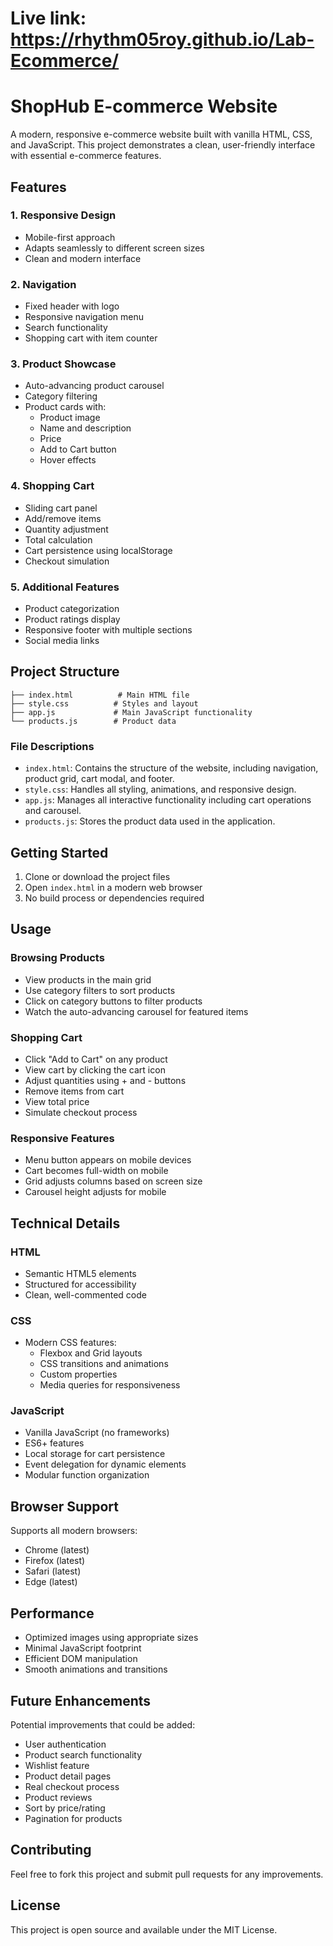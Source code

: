 # Live link: https://rhythm05roy.github.io/Lab-Ecommerce/

# ShopHub E-commerce Website

A modern, responsive e-commerce website built with vanilla HTML, CSS, and JavaScript. This project demonstrates a clean, user-friendly interface with essential e-commerce features.

## Features

### 1. Responsive Design
- Mobile-first approach
- Adapts seamlessly to different screen sizes
- Clean and modern interface

### 2. Navigation
- Fixed header with logo
- Responsive navigation menu
- Search functionality
- Shopping cart with item counter

### 3. Product Showcase
- Auto-advancing product carousel
- Category filtering
- Product cards with:
  - Product image
  - Name and description
  - Price
  - Add to Cart button
  - Hover effects

### 4. Shopping Cart
- Sliding cart panel
- Add/remove items
- Quantity adjustment
- Total calculation
- Cart persistence using localStorage
- Checkout simulation

### 5. Additional Features
- Product categorization
- Product ratings display
- Responsive footer with multiple sections
- Social media links

## Project Structure

```
├── index.html          # Main HTML file
├── style.css          # Styles and layout
├── app.js             # Main JavaScript functionality
└── products.js        # Product data
```

### File Descriptions

- `index.html`: Contains the structure of the website, including navigation, product grid, cart modal, and footer.
- `style.css`: Handles all styling, animations, and responsive design.
- `app.js`: Manages all interactive functionality including cart operations and carousel.
- `products.js`: Stores the product data used in the application.

## Getting Started

1. Clone or download the project files
2. Open `index.html` in a modern web browser
3. No build process or dependencies required

## Usage

### Browsing Products
- View products in the main grid
- Use category filters to sort products
- Click on category buttons to filter products
- Watch the auto-advancing carousel for featured items

### Shopping Cart
- Click "Add to Cart" on any product
- View cart by clicking the cart icon
- Adjust quantities using + and - buttons
- Remove items from cart
- View total price
- Simulate checkout process

### Responsive Features
- Menu button appears on mobile devices
- Cart becomes full-width on mobile
- Grid adjusts columns based on screen size
- Carousel height adjusts for mobile

## Technical Details

### HTML
- Semantic HTML5 elements
- Structured for accessibility
- Clean, well-commented code

### CSS
- Modern CSS features:
  - Flexbox and Grid layouts
  - CSS transitions and animations
  - Custom properties
  - Media queries for responsiveness

### JavaScript
- Vanilla JavaScript (no frameworks)
- ES6+ features
- Local storage for cart persistence
- Event delegation for dynamic elements
- Modular function organization

## Browser Support

Supports all modern browsers:
- Chrome (latest)
- Firefox (latest)
- Safari (latest)
- Edge (latest)

## Performance

- Optimized images using appropriate sizes
- Minimal JavaScript footprint
- Efficient DOM manipulation
- Smooth animations and transitions

## Future Enhancements

Potential improvements that could be added:
- User authentication
- Product search functionality
- Wishlist feature
- Product detail pages
- Real checkout process
- Product reviews
- Sort by price/rating
- Pagination for products

## Contributing

Feel free to fork this project and submit pull requests for any improvements.

## License

This project is open source and available under the MIT License.
